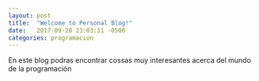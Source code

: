 ```yaml
---
layout: post
title:  "Welcome to Personal Blog!"
date:   2017-09-28 23:03:11 -0500
categories: programacion
---
```

En este blog podras encontrar cossas muy interesantes acerca del mundo de la programación
